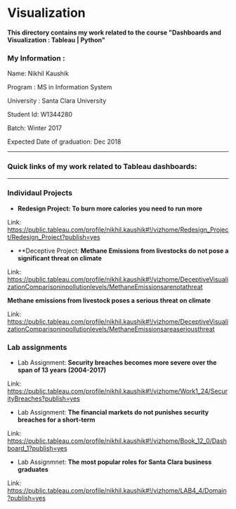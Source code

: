 # Visualization
**This directory contains my work related to the course "Dashboards and Visualization : Tableau | Python"**
 
### My Information : 

Name: Nikhil Kaushik

Program : MS in Information System

University : Santa Clara University

Student Id: W1344280

Batch: Winter 2017

Expected Date of graduation: Dec 2018

***
### Quick links of my work related to Tableau dashboards:
***
### Individaul Projects
* **Redesign Project: To burn more calories you need to run more**

Link: https://public.tableau.com/profile/nikhil.kaushik#!/vizhome/Redesign_Project/Redesign_Project?publish=yes

* **Deceptive Project: 
**Methane Emissions from livestocks do not pose a significant threat on climate**

Link: https://public.tableau.com/profile/nikhil.kaushik#!/vizhome/DeceptiveVisualizationComparisoninpollutionlevels/MethaneEmissionsarenotathreat

**Methane emissions from livestock poses a serious threat on climate**

Link: https://public.tableau.com/profile/nikhil.kaushik#!/vizhome/DeceptiveVisualizationComparisoninpollutionlevels/MethaneEmissionsareaseriousthreat


### Lab assignments
* Lab Assignment: **Security breaches becomes more severe over the span of 13 years (2004-2017)**

Link: https://public.tableau.com/profile/nikhil.kaushik#!/vizhome/Work1_24/SecurityBreaches?publish=yes

* Lab Assignment: **The financial markets do not punishes security breaches for a short-term**

Link: https://public.tableau.com/profile/nikhil.kaushik#!/vizhome/Book_12_0/Dashboard_1?publish=yes

* Lab Assignmnet: **The most popular roles for Santa Clara business graduates**

Link: https://public.tableau.com/profile/nikhil.kaushik#!/vizhome/LAB4_4/Domain?publish=yes

